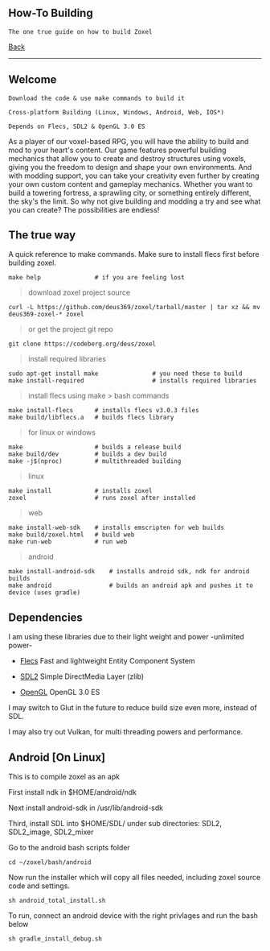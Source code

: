 How-To Building
-----

    The one true guide on how to build Zoxel

[Back](../readme.md)

-----

## Welcome

    Download the code & use make commands to build it

    Cross-platform Building (Linux, Windows, Android, Web, IOS*)

    Depends on Flecs, SDL2 & OpenGL 3.0 ES

As a player of our voxel-based RPG, you will have the ability to build and mod to your heart's content. Our game features powerful building mechanics that allow you to create and destroy structures using voxels, giving you the freedom to design and shape your own environments. And with modding support, you can take your creativity even further by creating your own custom content and gameplay mechanics. Whether you want to build a towering fortress, a sprawling city, or something entirely different, the sky's the limit. So why not give building and modding a try and see what you can create? The possibilities are endless!

## The true way

A quick reference to make commands. Make sure to install flecs first before building zoxel.

```
make help               # if you are feeling lost
```
> download zoxel project source
```
curl -L https://github.com/deus369/zoxel/tarball/master | tar xz && mv deus369-zoxel-* zoxel 
```
> or get the project git repo
```
git clone https://codeberg.org/deus/zoxel
```
> install required libraries
```
sudo apt-get install make               # you need these to build 
make install-required                   # installs required libraries
```
> install flecs using make > bash commands
```
make install-flecs      # installs flecs v3.0.3 files
make build/libflecs.a   # builds flecs library
```
> for linux or windows
```
make                    # builds a release build
make build/dev          # builds a dev build
make -j$(nproc)         # multithreaded building
```
> linux
```
make install            # installs zoxel
zoxel                   # runs zoxel after installed
```
> web
```
make install-web-sdk    # installs emscripten for web builds
make build/zoxel.html   # build web
make run-web            # run web
```
> android
```
make install-android-sdk    # installs android sdk, ndk for android builds
make android                # builds an android apk and pushes it to device (uses gradle)
```

## Dependencies

I am using these libraries due to their light weight and power -unlimited power-

- [Flecs](https://github.com/SanderMertens/flecs) Fast and lightweight Entity Component System

- [SDL2](https://www.libsdl.org/index.php) Simple DirectMedia Layer (zlib)

- [OpenGL](https://www.khronos.org/opengles/) OpenGL 3.0 ES

I may switch to Glut in the future to reduce build size even more, instead of SDL.

I may also try out Vulkan, for multi threading powers and performance.

## Android [On Linux]

This is to compile zoxel as an apk

First install ndk in $HOME/android/ndk

Next install android-sdk in /usr/lib/android-sdk

Third, install SDL into $HOME/SDL/ under sub directories:
    SDL2, SDL2_image, SDL2_mixer

Go to the android bash scripts folder
```
cd ~/zoxel/bash/android
```

Now run the installer which will copy all files needed, including zoxel source code and settings.
```
sh android_total_install.sh
```

To run, connect an android device with the right privlages and run the bash below
```
sh gradle_install_debug.sh
```